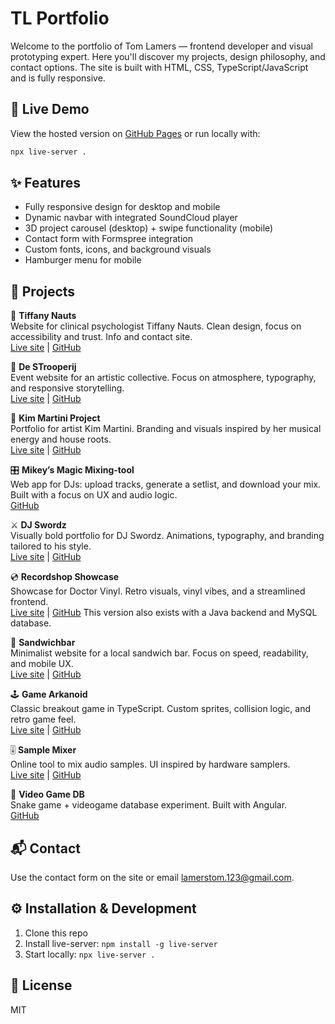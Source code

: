 # TL Portfolio

Welcome to the portfolio of Tom Lamers — frontend developer and visual prototyping expert. Here you'll discover my projects, design philosophy, and contact options. The site is built with HTML, CSS, TypeScript/JavaScript and is fully responsive.

## 🔗 Live Demo
View the hosted version on [GitHub Pages](https://2TomL.github.io/TL_Final/) or run locally with:

```bash
npx live-server .
```

## ✨ Features
- Fully responsive design for desktop and mobile
- Dynamic navbar with integrated SoundCloud player
- 3D project carousel (desktop) + swipe functionality (mobile)
- Contact form with Formspree integration
- Custom fonts, icons, and background visuals
- Hamburger menu for mobile

## 🎨 Projects

🧠 **Tiffany Nauts**  
Website for clinical psychologist Tiffany Nauts. Clean design, focus on accessibility and trust. Info and contact site.  
[Live site](https://2toml.github.io/Psycho_Tiff/) | [GitHub](https://github.com/2TomL/Psycho_Tiff)

🥃 **De STrooperij**  
Event website for an artistic collective. Focus on atmosphere, typography, and responsive storytelling.  
[Live site](https://destrooperij.be/) | [GitHub](https://github.com/2TomL/De_STrooperij_FINAL)

🎤 **Kim Martini Project**  
Portfolio for artist Kim Martini. Branding and visuals inspired by her musical energy and house roots.  
[Live site](https://2toml.github.io/Kim_Martini/) | [GitHub](https://github.com/2TomL/Kim_Martini)

🎛️ **Mikey’s Magic Mixing-tool**  
Web app for DJs: upload tracks, generate a setlist, and download your mix. Built with a focus on UX and audio logic.  
[GitHub](https://github.com/2TomL/Mikey-s-Magic-Mixer-tool)

⚔️ **DJ Swordz**  
Visually bold portfolio for DJ Swordz. Animations, typography, and branding tailored to his style.  
[Live site](https://2toml.github.io/DJ_Swordz/) | [GitHub](https://github.com/2TomL/DJ_Swordz)

💿 **Recordshop Showcase**  
Showcase for Doctor Vinyl. Retro visuals, vinyl vibes, and a streamlined frontend.  
[Live site](https://2toml.github.io/Recordshop_Showcase_frontend/) | [GitHub](https://github.com/2TomL/doctorvinyl-Final)
This version also exists with a Java backend and MySQL database.

🥪 **Sandwichbar**  
Minimalist website for a local sandwich bar. Focus on speed, readability, and mobile UX.  
[Live site](https://2toml.github.io/Sandwichbar/) | [GitHub](https://github.com/2TomL/Sandwichbar)

🕹️ **Game Arkanoid**  
Classic breakout game in TypeScript. Custom sprites, collision logic, and retro game feel.  
[Live site](https://2toml.github.io/Game-Arkanoid/) | [GitHub](https://github.com/2TomL/Game-Arkanoid)

🎚️ **Sample Mixer**  
Online tool to mix audio samples. UI inspired by hardware samplers.  
[Live site](https://2toml.github.io/sample_mixer/) | [GitHub](https://github.com/2TomL/sample_mixer)

🐍 **Video Game DB**  
Snake game + videogame database experiment. Built with Angular.  
[GitHub](https://github.com/2TomL/ng-video-game-db)

## 📬 Contact
Use the contact form on the site or email lamerstom.123@gmail.com.

## ⚙️ Installation & Development
1. Clone this repo
2. Install live-server: `npm install -g live-server`
3. Start locally: `npx live-server .`

## 📄 License
MIT
